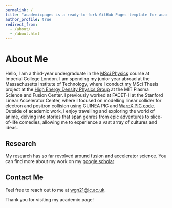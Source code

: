 ```yaml
---
permalink: /
title: "academicpages is a ready-to-fork GitHub Pages template for academic personal websites"
author_profile: true
redirect_from: 
  - /about/
  - /about.html
---
```



# About Me

Hello, I am a third-year undergraduate in the [MSci Physics](https://www.imperial.ac.uk/study/courses/undergraduate/physics-msci/) course at Imperial College London. I am spending my junior year abroad at the Massachusetts Institute of Technology, where I conduct my MSci Thesis project at the [High Energy Density Physics Group](https://www-internal.psfc.mit.edu/research/hedp/index.html) at the MIT Plasma Science and Fusion Center. I previously worked at FACET-II at the Stanford Linear Accelerator Center, where I focused on modelling linear collider for electron and positron collision using GUINEA PIG and [WarpX PIC code](https://github.com/ECP-WarpX/WarpX). Outside of academic work, I enjoy travelling and exploring the world of anime, delving into stories that span genres from epic adventures to slice-of-life comedies, allowing me to experience a vast array of cultures and ideas.


## Research 

My research has so far revolved around fusion and accelerator science. You can find more about my work on my [google scholar](https://scholar.google.com/citations?user=113hVE8AAAAJ&hl=en)



## Contact Me

Feel free to reach out to me at wgn21@ic.ac.uk.

Thank you for visiting my academic page!


